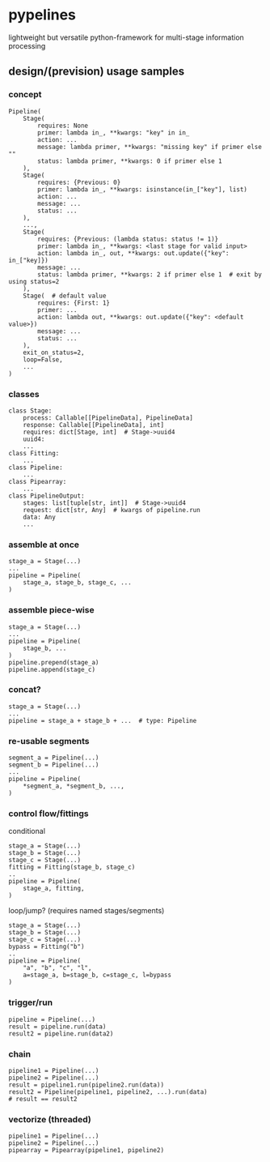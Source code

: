 # pypelines
lightweight but versatile python-framework for multi-stage information processing

## design/(prevision) usage samples

### concept

```
Pipeline(
    Stage(
        requires: None
        primer: lambda in_, **kwargs: "key" in in_
        action: ...
        message: lambda primer, **kwargs: "missing key" if primer else ""
        status: lambda primer, **kwargs: 0 if primer else 1
    ),
    Stage(
        requires: {Previous: 0}
        primer: lambda in_, **kwargs: isinstance(in_["key"], list)
        action: ...
        message: ...
        status: ...
    ),
    ...,
    Stage(
        requires: {Previous: (lambda status: status != 1)}
        primer: lambda in_, **kwargs: <last stage for valid input>
        action: lambda in_, out, **kwargs: out.update({"key": in_["key]})
        message: ...
        status: lambda primer, **kwargs: 2 if primer else 1  # exit by using status=2
    ),
    Stage(  # default value
        requires: {First: 1}
        primer: ...
        action: lambda out, **kwargs: out.update({"key": <default value>})
        message: ...
        status: ...
    ),
    exit_on_status=2,
    loop=False,
    ...
)
```


### classes
```
class Stage:
    process: Callable[[PipelineData], PipelineData]
    response: Callable[[PipelineData], int]
    requires: dict[Stage, int]  # Stage->uuid4
    uuid4: 
    ...
class Fitting:
    ...
class Pipeline:
    ...
class Pipearray:
    ...
class PipelineOutput:
    stages: list[tuple[str, int]]  # Stage->uuid4
    request: dict[str, Any]  # kwargs of pipeline.run
    data: Any
    ...
```


### assemble at once
```
stage_a = Stage(...)
...
pipeline = Pipeline(
    stage_a, stage_b, stage_c, ...
)
```

### assemble piece-wise
```
stage_a = Stage(...)
...
pipeline = Pipeline(
    stage_b, ...
)
pipeline.prepend(stage_a)
pipeline.append(stage_c)
```

### concat?
```
stage_a = Stage(...)
...
pipeline = stage_a + stage_b + ...  # type: Pipeline
```

### re-usable segments
```
segment_a = Pipeline(...)
segment_b = Pipeline(...)
...
pipeline = Pipeline(
    *segment_a, *segment_b, ...,
)
```

### control flow/fittings
conditional
```
stage_a = Stage(...)
stage_b = Stage(...)
stage_c = Stage(...)
fitting = Fitting(stage_b, stage_c)
..
pipeline = Pipeline(
    stage_a, fitting,
)
```
loop/jump? (requires named stages/segments)
```
stage_a = Stage(...)
stage_b = Stage(...)
stage_c = Stage(...)
bypass = Fitting("b")
..
pipeline = Pipeline(
    "a", "b", "c", "l",
    a=stage_a, b=stage_b, c=stage_c, l=bypass
)
```

### trigger/run
```
pipeline = Pipeline(...)
result = pipeline.run(data)
result2 = pipeline.run(data2)
```

### chain
```
pipeline1 = Pipeline(...)
pipeline2 = Pipeline(...)
result = pipeline1.run(pipeline2.run(data))
result2 = Pipeline(pipeline1, pipeline2, ...).run(data)
# result == result2
```

### vectorize (threaded)
```
pipeline1 = Pipeline(...)
pipeline2 = Pipeline(...)
pipearray = Pipearray(pipeline1, pipeline2)
```
